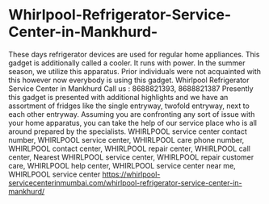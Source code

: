 # Whirlpool-Refrigerator-Service-Center-in-Mankhurd-
These days refrigerator devices are used for regular home appliances. This gadget is additionally called a cooler. It runs with power. In the summer season, we utilize this apparatus. Prior individuals were not acquainted with this however now everybody is using this gadget. Whirlpool Refrigerator Service Center in Mankhurd Call us : 8688821393, 8688821387    Presently this gadget is presented with additional highlights and we have an assortment of fridges like the single entryway, twofold entryway, next to each other entryway. Assuming you are confronting any sort of issue with your home apparatus, you can take the help of our service place who is all around prepared by the specialists. WHIRLPOOL  service center contact number, WHIRLPOOL  service center, WHIRLPOOL  care phone number, WHIRLPOOL  contact center, WHIRLPOOL  repair center, WHIRLPOOL  call center, Nearest WHIRLPOOL  service center, WHIRLPOOL  repair customer care, WHIRLPOOL  help center, WHIRLPOOL  service center near me, WHIRLPOOL  service center https://whirlpool-servicecenterinmumbai.com/whirlpool-refrigerator-service-center-in-mankhurd/
